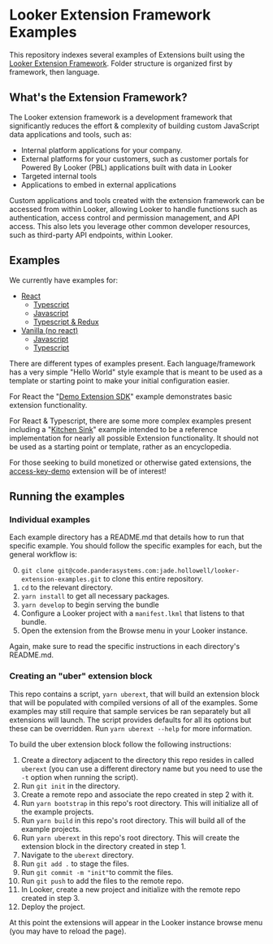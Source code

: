 # Looker Extension Framework Examples

This repository indexes several examples of Extensions built using the [Looker Extension Framework](https://docs.looker.com/data-modeling/extension-framework/extension-framework-intro). Folder structure is organized first by framework, then language.

## What's the Extension Framework?

The Looker extension framework is a development framework that significantly reduces the effort & complexity of building custom JavaScript data applications and tools, such as:

- Internal platform applications for your company.
- External platforms for your customers, such as customer portals for Powered By Looker (PBL) applications built with data in Looker
- Targeted internal tools
- Applications to embed in external applications

Custom applications and tools created with the extension framework can be accessed from within Looker, allowing Looker to handle functions such as authentication, access control and permission management, and API access. This also lets you leverage other common developer resources, such as third-party API endpoints, within Looker.

## Examples

We currently have examples for:

- [React](https://code.panderasystems.com/jade.hollowell/looker-extension-examples/-/tree/main/react)
  - [Typescript](https://code.panderasystems.com/jade.hollowell/looker-extension-examples/-/tree/main/react/typescript)
  - [Javascript](https://code.panderasystems.com/jade.hollowell/looker-extension-examples/-/tree/main/react/javascript)
  - [Typescript & Redux](https://code.panderasystems.com/jade.hollowell/looker-extension-examples/-/tree/main/react/typescript/looks-query-redux)
- [Vanilla (no react)](https://code.panderasystems.com/jade.hollowell/looker-extension-examples/-/tree/main/vanilla)
  - [Javascript](https://code.panderasystems.com/jade.hollowell/looker-extension-examples/-/tree/main/vanilla/counter)
  - [Typescript](https://code.panderasystems.com/jade.hollowell/looker-extension-examples/-/tree/main/vanilla/counter-ts)

There are different types of examples present. Each language/framework has a very simple "Hello World" style example that is meant to be used as a template or starting point to make your initial configuration easier.

For React the "[Demo Extension SDK](https://code.panderasystems.com/jade.hollowell/looker-extension-examples/-/tree/main/react/javascript/demo-extension-sdk)" example demonstrates basic extension functionality.

For React & Typescript, there are some more complex examples present including a "[Kitchen Sink](https://code.panderasystems.com/jade.hollowell/looker-extension-examples/-/tree/main/react/typescript/kitchensink)" example intended to be a reference implementation for nearly all possible Extension functionality. It should not be used as a starting point or template, rather as an encyclopedia.

For those seeking to build monetized or otherwise gated extensions, the [access-key-demo](https://code.panderasystems.com/jade.hollowell/looker-extension-examples/-/tree/main/react/typescript/access-key-demo) extension will be of interest!

## Running the examples

### Individual examples

Each example directory has a README.md that details how to run that specific example. You should follow the specific examples for each, but the general workflow is:

0. `git clone git@code.panderasystems.com:jade.hollowell/looker-extension-examples.git` to clone this entire repository.
1. `cd` to the relevant directory.
2. `yarn install` to get all necessary packages.
3. `yarn develop` to begin serving the bundle
4. Configure a Looker project with a `manifest.lkml` that listens to that bundle.
5. Open the extension from the Browse menu in your Looker instance.

Again, make sure to read the specific instructions in each directory's README.md.

### Creating an "uber" extension block

This repo contains a script, `yarn uberext`, that will build an extension block that will be populated with compiled versions of all of the examples. Some examples may still require that sample services be ran separately but all extensions will launch. The script provides defaults for all its options but these can be overridden. Run `yarn uberext --help` for more information.

To build the uber extension block follow the following instructions:

1. Create a directory adjacent to the directory this repo resides in called `uberext` (you can use a different directory name but you need to use the `-t` option when running the script).
2. Run `git init` in the directory.
3. Create a remote repo and associate the repo created in step 2 with it.
4. Run `yarn bootstrap` in this repo's root directory. This will initialize all of the example projects.
5. Run `yarn build` in this repo's root directory. This will build all of the example projects.
6. Run `yarn uberext` in this repo's root directory. This will create the extension block in the directory created in step 1.
7. Navigate to the `uberext` directory.
8. Run `git add .` to stage the files.
9. Run `git commit -m "init"`to commit the files.
10. Run `git push` to add the files to the remote repo.
11. In Looker, create a new project and initialize with the remote repo created in step 3.
12. Deploy the project.

At this point the extensions will appear in the Looker instance browse menu (you may have to reload the page).


